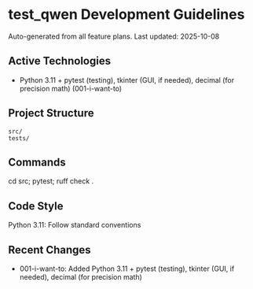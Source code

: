 ﻿# test_qwen Development Guidelines

Auto-generated from all feature plans. Last updated: 2025-10-08

## Active Technologies
- Python 3.11 + pytest (testing), tkinter (GUI, if needed), decimal (for precision math) (001-i-want-to)

## Project Structure
```
src/
tests/
```

## Commands
cd src; pytest; ruff check .

## Code Style
Python 3.11: Follow standard conventions

## Recent Changes
- 001-i-want-to: Added Python 3.11 + pytest (testing), tkinter (GUI, if needed), decimal (for precision math)

<!-- MANUAL ADDITIONS START -->
<!-- MANUAL ADDITIONS END -->